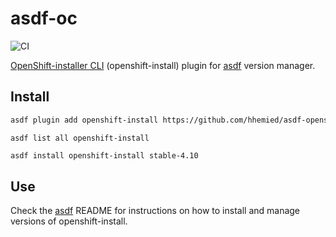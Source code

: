 # asdf-oc

![CI](https://github.com/hhemied/asdf-openshift-install/workflows/CI/badge.svg?branch=main)

[OpenShift-installer CLI](https://github.com/openshift/installer) (openshift-install) plugin for [asdf](https://github.com/asdf-vm/asdf) version manager.

## Install

```bash
asdf plugin add openshift-install https://github.com/hhemied/asdf-openshift-install.git
```

```basn
asdf list all openshift-install
```

```bash
asdf install openshift-install stable-4.10
```

## Use

Check the [asdf](https://github.com/asdf-vm/asdf) README for instructions on how to install and manage versions of openshift-install.
